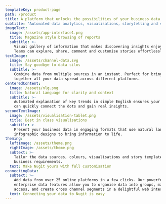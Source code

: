 ```yaml
---
templateKey: product-page
path: /product
title: A platform that unlocks the possibilities of your business data
subtitle: 'Automated data analytics, visualisations, storytelling and sharing'
imageText:
  image: /assets/app-interface1.png
  title: Magazine style browsing of reports
  subtitle: >-
    Visual gallery of information that makes discovering insights enjoyable.
    Teams can explore, share, comment and customise stories effortlessly.
textImage:
  image: /assets/channel-data.svg
  title: Say goodbye to data silos
  subtitle: >-
    Combine data from multiple sources in an instant. Perfect for bringing
    together all your data spread across different platforms.
centeredContent:
  image: /assets/nlg.png
  title: Natural Language for clarity and context
  subtitle: >-
    Automated explanation of key trends in simple English ensures your audience
    can quickly connect the dots and gain real insights.
secondTextImage:
  image: /assets/visualisation-tablet.png
  title: Best in class visualisations
  subtitle: >-
    Present your business data in engaging formats that use natural language and
    infographic designs to bring information to life.
theming:
  leftImage: /assets/theme.png
  rightImage: /assets/theme.png
  subtext: >-
    Tailor the data sources, colours, visualisations and story templates to your
    business requirements.
  text: Make Nugit yours with full customisation
connectingData:
  subtext: >-
    Add data from over 25 online platforms in a few clicks. Our powerful
    enterprise data features allow you to organise data into groups, manage
    access, and create cross channel segments in a delightful web interface.
  text: Connecting your data to Nugit is easy
---
```


